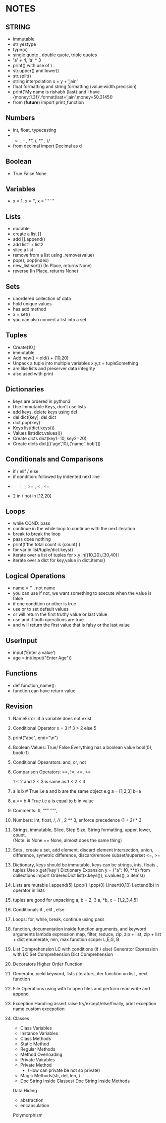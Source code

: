 # NOTES

## STRING
- immutable
- str yestype
- type(x)
- single quote , double quote, triple quotes
- 'a' + 4, 'a' * 3
- print() with  use of \
- str.upper() and lower()
- str.split()
- string interpolation x = y + 'jain'
- float formatting and string formatting (value:width.precision)
- print('My name is rishabh {last} and I have {money:1.3f}'.format(last='jain',money=50.3145))
- from (__future__) import print_function


## Numbers
- int, float, typecasting
- + , - , **, /, ** , //
- from decimal import Decimal as d


## Boolean
- True False None

## Variables
- x = 1, x = '', x = '''   '''

## Lists
- mutable
- create a list []
- add [].append()
- add list1 + list2
- slice a list
- remove from a list using .remove(value)
- pop(), pop(index)
- new_list.sort() (In Place, returns None)
- reverse (In Place, returns None)


## Sets
- unordered collection of data
- hold unique values
- has  add method
- x = set()
- you can also convert a list into a set


## Tuples
- Create(10,)
- immutable
- Add new() = old() + (10,20)
- Unpack a tuple into multiple variables x,y,z = tupleSomething
- are like lists and preserver data integrity
- also used with print

## Dictionaries
- keys are ordered in python3
- Use Immutable Keys, don't use lists
- add keys, delete keys using del
- del dict[key], del dict
- dict.pop(key)
- Keys list(dict.keys())
- Values list(dict.values())
- Create dicts dict(key1=10, key2=20)
- Create dicts dict([('age',10),('name','bob')])

## Conditionals and Comparisons
- if / elif / else
- if condition: followed by indented next line
- > , >= , < , <=
- 2 in / not in [12,20]

## Loops
- while COND: pass
- continue in the while loop to continue with the  next iteration
- break to break the loop
- pass does nothing
- print(f'the total count is {count}')
- for var in list/tuple/dict.keys()
- iterate over a list of tuples for x,y in[(10,20),(30,40)]
- iterate over a dict for key,value in dict.items() 

## Logical Operations
- name = '' , not name
- you can use if not, we want something to execute when the value is false
- if one condition or other is true
- use or to set default values
- or will return the first truthy value or last value
- use and if both operations are true
- and will return the first value that is falsy or the last value

## UserInput
- input('Enter a value')
- age = int(input("Enter Age"))

## Functions
- def function_name():
- function can have return value


## Revision
1. NameError :if a variable does not exist

2. Conditional Operator x = 3 if 3 > 2 else 5

3. print("abc", end="\n")

4. Boolean Values: True/ False
Everything has a boolean value bool(0), bool(-1)

5. Conditional Opearators: and, or, not

6. Comparison Operators: ==, !=, <=, >=

   1 < 2 and 2 < 3 is same as 1 < 2 < 3

7. a is b # True i.e  a and b are the same object
   e.g a = [1,2,3] b=a
8. a == b # True i.e  a is equal to b in value

9. Comments: #, """ """, 

10. Numbers: int, float, /, // , 2 ** 3, enforce precedence (1 + 2) * 3

11. Strings, immutable, Slice, Step Size, String formatting, 
    upper, lower, count,  
    (Note: is None == None, almost does the same thing)

12. Sets , create a set, add element, discard element
    intersection, union, difference, symetric difference, discard/remove
    subset/superset <=, >=

13. Dictionary, keys should be immutable, keys can be strings, ints, floats , tuples
    Use x.get('key')
    Dictionary Expansion y = {"a": 10, **b}
    from collections import OrderedDict
    list(x.keys()), x.values(), x.items()

14. Lists are mutable
    l.append(5)
    l.pop()
    l.pop(0)
    l.insert(0,10)
    l.extend(b) 
    in operator in lists

15. tuples are good for unpacking
    a, b = 2, 3
    a, *b, c = [1,2,3,4,5]

16. Conditionals
    if , elif , else

17. Loops: for, while, break, continue
    using pass

18. function, documentation inside function
    arguments, and keyword arguments
    lambda expression
    map, filter, reduce, zip, zip + list, zip + list + dict
    enumerate, min, max
    function scope: L,E,G, B

19. List Comprehension
    LC with conditions (if / else)
    Generator Expression with LC
    Set Comprehension
    Dict Comprehension

20. Decorators
    Higher Order Function

21. Generator, yield keyword, lists /iterators, iter function on list , next function

22. File Operations
    using with to open files and perform read write and append

23. Exception Handling
    assert
    raise
    try/except/else/finally, print exception name
    custom excepotion
    

24. Classes
    - Class Variables
    - Instance Variables
    - Class Methods
    - Static Method
    - Regular Methods
    - Method Overloading
    - Private Vairables
    - Private Method
      - (How can private be not so private)
    - Magic Methods(str, del, len, )
    - Doc String Inside Classes/ Doc String Inside Methods
     
    
    Data Hiding 
     - abstraction
     - encapsulation

    Polymorphism
